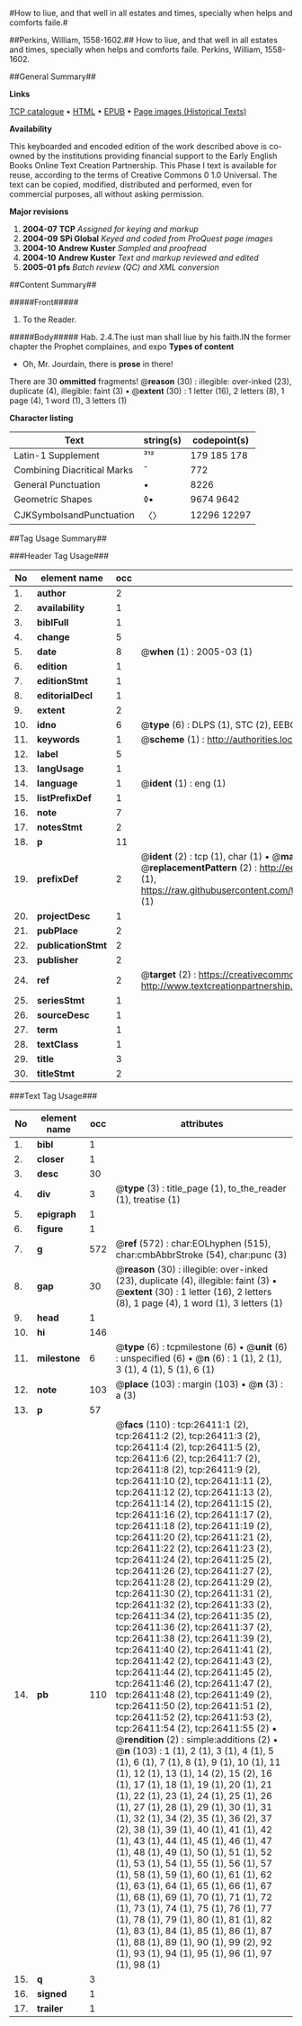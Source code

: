 #How to liue, and that well in all estates and times, specially when helps and comforts faile.#

##Perkins, William, 1558-1602.##
How to liue, and that well in all estates and times, specially when helps and comforts faile.
Perkins, William, 1558-1602.

##General Summary##

**Links**

[TCP catalogue](http://www.ota.ox.ac.uk/tcp/)  • 
[HTML](http://tei.it.ox.ac.uk/tcp/Texts-HTML/free/A09/A09439.html)  • 
[EPUB](http://tei.it.ox.ac.uk/tcp/Texts-EPUB/free/A09/A09439.epub) • 
[Page images (Historical Texts)](https://data.historicaltexts.jisc.ac.uk/view?pubId=eebo-23230558e&pageId=eebo-23230558e-26411-1)

**Availability**

This keyboarded and encoded edition of the
	       work described above is co-owned by the institutions
	       providing financial support to the Early English Books
	       Online Text Creation Partnership. This Phase I text is
	       available for reuse, according to the terms of Creative
	       Commons 0 1.0 Universal. The text can be copied,
	       modified, distributed and performed, even for
	       commercial purposes, all without asking permission.

**Major revisions**

1. __2004-07__ __TCP__ *Assigned for keying and markup*
1. __2004-09__ __SPi Global__ *Keyed and coded from ProQuest page images*
1. __2004-10__ __Andrew Kuster__ *Sampled and proofread*
1. __2004-10__ __Andrew Kuster__ *Text and markup reviewed and edited*
1. __2005-01__ __pfs__ *Batch review (QC) and XML conversion*

##Content Summary##

#####Front#####

1. To the Reader.

#####Body#####
Hab. 2.4.The iust man shall liue by his faith.IN the former chapter the Prophet complaines, and expo
**Types of content**

  * Oh, Mr. Jourdain, there is **prose** in there!

There are 30 **ommitted** fragments! 
 @__reason__ (30) : illegible: over-inked (23), duplicate (4), illegible: faint (3)  •  @__extent__ (30) : 1 letter (16), 2 letters (8), 1 page (4), 1 word (1), 3 letters (1)

**Character listing**


|Text|string(s)|codepoint(s)|
|---|---|---|
|Latin-1 Supplement|³¹²|179 185 178|
|Combining             Diacritical Marks|̄|772|
|General Punctuation|•|8226|
|Geometric Shapes|◊▪|9674 9642|
|CJKSymbolsandPunctuation|〈〉|12296 12297|

##Tag Usage Summary##

###Header Tag Usage###

|No|element name|occ|attributes|
|---|---|---|---|
|1.|__author__|2||
|2.|__availability__|1||
|3.|__biblFull__|1||
|4.|__change__|5||
|5.|__date__|8| @__when__ (1) : 2005-03 (1)|
|6.|__edition__|1||
|7.|__editionStmt__|1||
|8.|__editorialDecl__|1||
|9.|__extent__|2||
|10.|__idno__|6| @__type__ (6) : DLPS (1), STC (2), EEBO-CITATION (1), OCLC (1), VID (1)|
|11.|__keywords__|1| @__scheme__ (1) : http://authorities.loc.gov/ (1)|
|12.|__label__|5||
|13.|__langUsage__|1||
|14.|__language__|1| @__ident__ (1) : eng (1)|
|15.|__listPrefixDef__|1||
|16.|__note__|7||
|17.|__notesStmt__|2||
|18.|__p__|11||
|19.|__prefixDef__|2| @__ident__ (2) : tcp (1), char (1)  •  @__matchPattern__ (2) : ([0-9\-]+):([0-9IVX]+) (1), (.+) (1)  •  @__replacementPattern__ (2) : http://eebo.chadwyck.com/downloadtiff?vid=$1&page=$2 (1), https://raw.githubusercontent.com/textcreationpartnership/Texts/master/tcpchars.xml#$1 (1)|
|20.|__projectDesc__|1||
|21.|__pubPlace__|2||
|22.|__publicationStmt__|2||
|23.|__publisher__|2||
|24.|__ref__|2| @__target__ (2) : https://creativecommons.org/publicdomain/zero/1.0/ (1), http://www.textcreationpartnership.org/docs/. (1)|
|25.|__seriesStmt__|1||
|26.|__sourceDesc__|1||
|27.|__term__|1||
|28.|__textClass__|1||
|29.|__title__|3||
|30.|__titleStmt__|2||


###Text Tag Usage###

|No|element name|occ|attributes|
|---|---|---|---|
|1.|__bibl__|1||
|2.|__closer__|1||
|3.|__desc__|30||
|4.|__div__|3| @__type__ (3) : title_page (1), to_the_reader (1), treatise (1)|
|5.|__epigraph__|1||
|6.|__figure__|1||
|7.|__g__|572| @__ref__ (572) : char:EOLhyphen (515), char:cmbAbbrStroke (54), char:punc (3)|
|8.|__gap__|30| @__reason__ (30) : illegible: over-inked (23), duplicate (4), illegible: faint (3)  •  @__extent__ (30) : 1 letter (16), 2 letters (8), 1 page (4), 1 word (1), 3 letters (1)|
|9.|__head__|1||
|10.|__hi__|146||
|11.|__milestone__|6| @__type__ (6) : tcpmilestone (6)  •  @__unit__ (6) : unspecified (6)  •  @__n__ (6) : 1 (1), 2 (1), 3 (1), 4 (1), 5 (1), 6 (1)|
|12.|__note__|103| @__place__ (103) : margin (103)  •  @__n__ (3) : a (3)|
|13.|__p__|57||
|14.|__pb__|110| @__facs__ (110) : tcp:26411:1 (2), tcp:26411:2 (2), tcp:26411:3 (2), tcp:26411:4 (2), tcp:26411:5 (2), tcp:26411:6 (2), tcp:26411:7 (2), tcp:26411:8 (2), tcp:26411:9 (2), tcp:26411:10 (2), tcp:26411:11 (2), tcp:26411:12 (2), tcp:26411:13 (2), tcp:26411:14 (2), tcp:26411:15 (2), tcp:26411:16 (2), tcp:26411:17 (2), tcp:26411:18 (2), tcp:26411:19 (2), tcp:26411:20 (2), tcp:26411:21 (2), tcp:26411:22 (2), tcp:26411:23 (2), tcp:26411:24 (2), tcp:26411:25 (2), tcp:26411:26 (2), tcp:26411:27 (2), tcp:26411:28 (2), tcp:26411:29 (2), tcp:26411:30 (2), tcp:26411:31 (2), tcp:26411:32 (2), tcp:26411:33 (2), tcp:26411:34 (2), tcp:26411:35 (2), tcp:26411:36 (2), tcp:26411:37 (2), tcp:26411:38 (2), tcp:26411:39 (2), tcp:26411:40 (2), tcp:26411:41 (2), tcp:26411:42 (2), tcp:26411:43 (2), tcp:26411:44 (2), tcp:26411:45 (2), tcp:26411:46 (2), tcp:26411:47 (2), tcp:26411:48 (2), tcp:26411:49 (2), tcp:26411:50 (2), tcp:26411:51 (2), tcp:26411:52 (2), tcp:26411:53 (2), tcp:26411:54 (2), tcp:26411:55 (2)  •  @__rendition__ (2) : simple:additions (2)  •  @__n__ (103) : 1 (1), 2 (1), 3 (1), 4 (1), 5 (1), 6 (1), 7 (1), 8 (1), 9 (1), 10 (1), 11 (1), 12 (1), 13 (1), 14 (2), 15 (2), 16 (1), 17 (1), 18 (1), 19 (1), 20 (1), 21 (1), 22 (1), 23 (1), 24 (1), 25 (1), 26 (1), 27 (1), 28 (1), 29 (1), 30 (1), 31 (1), 32 (1), 34 (2), 35 (1), 36 (2), 37 (2), 38 (1), 39 (1), 40 (1), 41 (1), 42 (1), 43 (1), 44 (1), 45 (1), 46 (1), 47 (1), 48 (1), 49 (1), 50 (1), 51 (1), 52 (1), 53 (1), 54 (1), 55 (1), 56 (1), 57 (1), 58 (1), 59 (1), 60 (1), 61 (1), 62 (1), 63 (1), 64 (1), 65 (1), 66 (1), 67 (1), 68 (1), 69 (1), 70 (1), 71 (1), 72 (1), 73 (1), 74 (1), 75 (1), 76 (1), 77 (1), 78 (1), 79 (1), 80 (1), 81 (1), 82 (1), 83 (1), 84 (1), 85 (1), 86 (1), 87 (1), 88 (1), 89 (1), 90 (1), 99 (2), 92 (1), 93 (1), 94 (1), 95 (1), 96 (1), 97 (1), 98 (1)|
|15.|__q__|3||
|16.|__signed__|1||
|17.|__trailer__|1||
